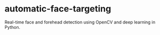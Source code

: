 # automatic-face-targeting
Real-time face and forehead detection using OpenCV and deep learning in Python.
